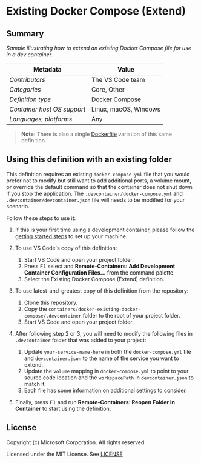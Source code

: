 # Existing Docker Compose (Extend)

## Summary

*Sample illustrating how to extend an existing Docker Compose file for use in a dev container.*

| Metadata | Value |  
|----------|-------|
| *Contributors* | The VS Code team |
| *Categories* | Core, Other |
| *Definition type* | Docker Compose |
| *Container host OS support* | Linux, macOS, Windows |
| *Languages, platforms* | Any |

> **Note:** There is also a single [Dockerfile](../docker-existing-dockerfile) variation of this same definition.

## Using this definition with an existing folder

This definition requires an existing `docker-compose.yml` file that you would prefer not to modify but still want to add additional ports, a volume mount, or override the default command so that the container does not shut down if you stop the application.  The `.devcontainer/docker-compose.yml` and `.devcontainer/devcontainer.json` file will needs to be modified for your scenario.

Follow these steps to use it:

1. If this is your first time using a development container, please follow the [getting started steps](https://aka.ms/vscode-remote/containers/getting-started) to set up your machine.

2. To use VS Code's copy of this definition:
   1. Start VS Code and open your project folder.
   2. Press <kbd>F1</kbd> select and **Remote-Containers: Add Development Container Configuration Files...** from the command palette.
   3. Select the Existing Docker Compose (Extend) definition.

3. To use latest-and-greatest copy of this definition from the repository:
   1. Clone this repository.
   2. Copy the `containers/docker-existing-docker-compose/.devcontainer` folder to the root of your project folder.
   3. Start VS Code and open your project folder.

4. After following step 2 or 3, you will need to modify the following files in `.devcontainer` folder that was added to your project:
   1. Update `your-service-name-here` in both the `docker-compose.yml` file and `devcontainer.json` to the name of the service you want to extend.
   2. Update the `volume` mapping in `docker-compose.yml` to point to your source code location and the `workspacePath` in `devcontainer.json` to match it.
   3. Each file has some information on additional settings to consider.

5. Finally, press <kbd>F1</kbd> and run **Remote-Containers: Reopen Folder in Container** to start using the definition.

## License

Copyright (c) Microsoft Corporation. All rights reserved.

Licensed under the MIT License. See [LICENSE](https://github.com/Microsoft/vscode-dev-containers/blob/master/LICENSE)

